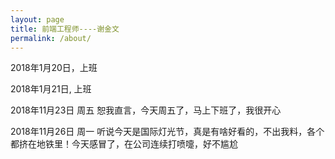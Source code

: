 ```yaml
---
layout: page
title: 前端工程师----谢金文
permalink: /about/
---
```


2018年1月20日，上班

2018年1月21日, 上班

2018年11月23日  周五
恕我直言，今天周五了，马上下班了，我很开心

2018年11月26日 周一
听说今天是国际灯光节，真是有啥好看的，不出我料，各个都挤在地铁里！今天感冒了，在公司连续打喷嚏，好不尴尬

